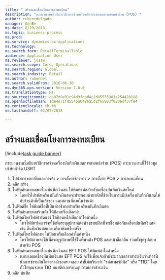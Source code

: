 ```yaml
--- 
title: " สร้างและเชื่อมโยงการลงทะเบียน"
description: "กระบวนงานนี้อธิบายวิธีการสร้างเครื่องบันทึกเงินสดการขายหน้าร้าน (POS) "
author: rubencdelgado
manager: AnnBe
ms.date: 8/29/2018
ms.topic: business-process
ms.prod: 
ms.service: dynamics-ax-applications
ms.technology: 
ms.search.form: RetailTerminalTable
audience: Application User
ms.reviewer: josaw
ms.search.scope: Core, Operations
ms.search.region: Global
ms.search.industry: Retail
ms.author: rubendel
ms.search.validFrom: 2016-06-30
ms.dyn365.ops.version: Version 7.0.0
ms.translationtype: HT
ms.sourcegitcommit: ea07d8e91c94d9fdad4c2d05533981e254420188
ms.openlocfilehash: 1de4e71fd554ba0486a5d2f65803f0806df37fe4
ms.contentlocale: th-th
ms.lasthandoff: 02/07/2018

---
```

# <a name="create-and-associate-registers"></a> สร้างและเชื่อมโยงการลงทะเบียน

[!include[task guide banner](../includes/task-guide-banner.md)]

กระบวนงานนี้อธิบายวิธีการสร้างเครื่องบันทึกเงินสดการขายหน้าร้าน (POS)  กระบวนงานนี้ใช้ข้อมูลบริษัทสาธิต USRT

1. ไปยังการขายปลีกและการค้า > การตั้งค่าช่องทาง > การตั้งค่า POS > การลงทะเบียน
2. คลิก สร้าง
3. ในฟิลด์หมายเลขเครื่องบันทึกเงินสด ให้พิมพ์รหัสสำหรับเครื่องบันทึกเงินสดใหม่
    * โดยทั่วไปรหัสเครื่องบันทึกเงินสดจะประกอบด้วยรหัสที่ช่วยในการแม็ปเครื่องบันทึกเงินสดให้กับร้านค้าที่เป็นเจ้าของ และสถานที่ภายในร้านค้า  
4. ในฟิลด์ชื่อ ให้พิมพ์ชื่อที่เป็นคำอธิบายสำหรับเครื่องบันทึกเงินสด
5. ในฟิลด์หมายเลขร้านค้า ให้ป้อนหรือเลือกค่า
6. ในฟิลด์โพรไฟล์ฮาร์ดแวร์ ให้ป้อนหรือเลือกค่าใดค่าหนึ่ง
    * โพรไฟล์ฮาร์ดแวร์จะใช้เพื่อระบุอุปกรณ์ต่อพ่วงขายปลีกที่จะเชื่อมต่อกับเครื่องบันทึกเงินสด เช่น ลิ้นชักเงินสดและเครื่องพิมพ์ใบเสร็จ  
7. ในฟิลด์โพรไฟล์ภาพ ให้ป้อนหรือเลือกค่าใดค่าหนึ่ง
    * โพรไฟล์ภาพจะใช้เพื่อระบุรูปภาพที่ใช้ในพื้นหลัง POS และหน้าล็อกอิน รวมทั้งชุดรูปแบบสำหรับ POS  
8. ในฟิลด์หมายเลขเครื่องบันทึกเงินสด EFT POS ให้พิมพ์ค่าใดค่าหนึ่ง
    * หมายเลขเครื่องบันทึกเงินสด EFT POS จะใช้เพื่อแจ้งตัวประมวลผลการชำระเงินว่าเทอร์มินัลการชำระเงินใดจะส่งคำขอตรวจสอบ  ค่านี้มักเรียกว่า "รหัสเทอร์มินัล" หรือ "TID"  โดยทั่วไปคุณจะพบ TID บนสติกเกอร์บนอุปกรณ์การชำระเงิน  
9. คลิก บันทึก



